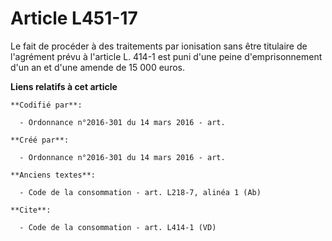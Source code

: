 # Article L451-17

Le fait de procéder à des traitements par ionisation sans être titulaire de l'agrément prévu à l'article L. 414-1 est puni
d'une peine d'emprisonnement d'un an et d'une amende de 15 000 euros.

**Liens relatifs à cet article**

	**Codifié par**:

	  - Ordonnance n°2016-301 du 14 mars 2016 - art.

	**Créé par**:

	  - Ordonnance n°2016-301 du 14 mars 2016 - art.

	**Anciens textes**:

	  - Code de la consommation - art. L218-7, alinéa 1 (Ab)

	**Cite**:

	  - Code de la consommation - art. L414-1 (VD)
